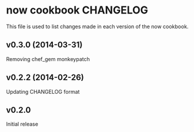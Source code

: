 now cookbook CHANGELOG
======================	
This file is used to list changes made in each version of the now cookbook.

v0.3.0 (2014-03-31)
-------------------
Removing chef_gem monkeypatch


v0.2.2 (2014-02-26)
-------------------
Updating CHANGELOG format


v0.2.0
------
Initial release
